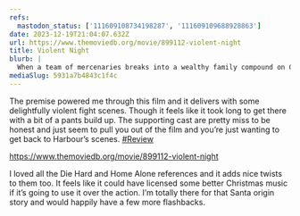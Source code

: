 ```yaml
---
refs:
  mastodon_status: ['111609108734198287', '111609109688928863']
date: 2023-12-19T21:04:07.632Z
url: https://www.themoviedb.org/movie/899112-violent-night
title: Violent Night
blurb: |
  When a team of mercenaries breaks into a wealthy family compound on Christmas Eve, taking everyone inside hostage, the team isn’t prepared for a surprise combatant: Santa Claus is on the grounds, and he’s about to show why this Nick is no saint.
mediaSlug: 5931a7b4843c1f4c
---
```


<!-- remove URL thats the same as {{ url }} -->
<!-- take out #Review hashtag -->
<!-- prune empty paragraphs -->

<p>The premise powered me through this film and it delivers with some delightfully violent fight scenes. Though it feels like it took long to get there with a bit of a pants build up. The supporting cast are pretty miss to be honest and just seem to pull you out of the film and you’re just wanting to get back to Harbour’s scenes. <a href="https://hyem.tech/tags/Review" class="mention hashtag" rel="tag">#<span>Review</span></a></p>

<p><a href="https://www.themoviedb.org/movie/899112-violent-night" target="_blank" rel="nofollow noopener noreferrer" translate="no"><span class="invisible">https://www.</span><span class="ellipsis">themoviedb.org/movie/899112-vi</span><span class="invisible">olent-night</span></a></p>

<!-- --- some sort of separator ? -->

<p>I loved all the Die Hard and Home Alone references and it adds nice twists to them too. It feels like it could have licensed some better Christmas music if it’s going to use it over the action. I’m totally there for that Santa origin story and would happily have a few more flashbacks.</p>
